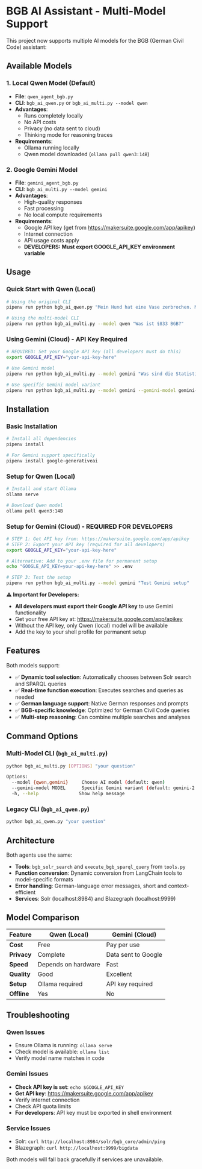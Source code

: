 # BGB AI Assistant - Multi-Model Support

This project now supports multiple AI models for the BGB (German Civil Code) assistant:

## Available Models

### 1. Local Qwen Model (Default)
- **File**: `qwen_agent_bgb.py`
- **CLI**: `bgb_ai_qwen.py` or `bgb_ai_multi.py --model qwen`
- **Advantages**: 
  - Runs completely locally
  - No API costs
  - Privacy (no data sent to cloud)
  - Thinking mode for reasoning traces
- **Requirements**: 
  - Ollama running locally
  - Qwen model downloaded (`ollama pull qwen3:14B`)

### 2. Google Gemini Model
- **File**: `gemini_agent_bgb.py`
- **CLI**: `bgb_ai_multi.py --model gemini`
- **Advantages**:
  - High-quality responses
  - Fast processing
  - No local compute requirements
- **Requirements**:
  - Google API key (get from https://makersuite.google.com/app/apikey)
  - Internet connection
  - API usage costs apply
  - **DEVELOPERS: Must export GOOGLE_API_KEY environment variable**

## Usage

### Quick Start with Qwen (Local)
```bash
# Using the original CLI
pipenv run python bgb_ai_qwen.py "Mein Hund hat eine Vase zerbrochen. Muss ich zahlen?"

# Using the multi-model CLI
pipenv run python bgb_ai_multi.py --model qwen "Was ist §833 BGB?"
```

### Using Gemini (Cloud) - API Key Required
```bash
# REQUIRED: Set your Google API key (all developers must do this)
export GOOGLE_API_KEY="your-api-key-here"

# Use Gemini model
pipenv run python bgb_ai_multi.py --model gemini "Was sind die Statistiken des BGB?"

# Use specific Gemini model variant  
pipenv run python bgb_ai_multi.py --model gemini --gemini-model gemini-2.5-flash "Schnelle Frage zu §833"
```

## Installation

### Basic Installation
```bash
# Install all dependencies
pipenv install

# For Gemini support specifically
pipenv install google-generativeai
```

### Setup for Qwen (Local)
```bash
# Install and start Ollama
ollama serve

# Download Qwen model
ollama pull qwen3:14B
```

### Setup for Gemini (Cloud) - REQUIRED FOR DEVELOPERS
```bash
# STEP 1: Get API key from: https://makersuite.google.com/app/apikey
# STEP 2: Export your API key (required for all developers)
export GOOGLE_API_KEY="your-api-key-here"

# Alternative: Add to your .env file for permanent setup
echo "GOOGLE_API_KEY=your-api-key-here" >> .env

# STEP 3: Test the setup
pipenv run python bgb_ai_multi.py --model gemini "Test Gemini setup"
```

**⚠️ Important for Developers:**
- **All developers must export their Google API key** to use Gemini functionality
- Get your free API key at: https://makersuite.google.com/app/apikey
- Without the API key, only Qwen (local) model will be available
- Add the key to your shell profile for permanent setup

## Features

Both models support:
- ✅ **Dynamic tool selection**: Automatically chooses between Solr search and SPARQL queries
- ✅ **Real-time function execution**: Executes searches and queries as needed
- ✅ **German language support**: Native German responses and prompts
- ✅ **BGB-specific knowledge**: Optimized for German Civil Code queries
- ✅ **Multi-step reasoning**: Can combine multiple searches and analyses

## Command Options

### Multi-Model CLI (`bgb_ai_multi.py`)
```bash
python bgb_ai_multi.py [OPTIONS] "your question"

Options:
  --model {qwen,gemini}     Choose AI model (default: qwen)
  --gemini-model MODEL      Specific Gemini variant (default: gemini-2.5-flash)
  -h, --help               Show help message
```

### Legacy CLI (`bgb_ai_qwen.py`)
```bash
python bgb_ai_qwen.py "your question"
```

## Architecture

Both agents use the same:
- **Tools**: `bgb_solr_search` and `execute_bgb_sparql_query` from `tools.py`
- **Function conversion**: Dynamic conversion from LangChain tools to model-specific formats
- **Error handling**: German-language error messages, short and context-efficient
- **Services**: Solr (localhost:8984) and Blazegraph (localhost:9999)

## Model Comparison

| Feature | Qwen (Local) | Gemini (Cloud) |
|---------|--------------|----------------|
| **Cost** | Free | Pay per use |
| **Privacy** | Complete | Data sent to Google |
| **Speed** | Depends on hardware | Fast |
| **Quality** | Good | Excellent |
| **Setup** | Ollama required | API key required |
| **Offline** | Yes | No |

## Troubleshooting

### Qwen Issues
- Ensure Ollama is running: `ollama serve`
- Check model is available: `ollama list`
- Verify model name matches in code

### Gemini Issues
- **Check API key is set**: `echo $GOOGLE_API_KEY`
- **Get API key**: https://makersuite.google.com/app/apikey
- Verify internet connection
- Check API quota limits
- **For developers**: API key must be exported in shell environment

### Service Issues
- Solr: `curl http://localhost:8984/solr/bgb_core/admin/ping`
- Blazegraph: `curl http://localhost:9999/bigdata`

Both models will fall back gracefully if services are unavailable.